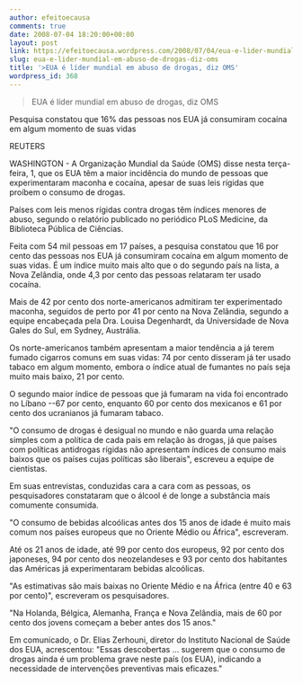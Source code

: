 ```yaml
---
author: efeitoecausa
comments: true
date: 2008-07-04 18:20:00+00:00
layout: post
link: https://efeitoecausa.wordpress.com/2008/07/04/eua-e-lider-mundial-em-abuso-de-drogas-diz-oms/
slug: eua-e-lider-mundial-em-abuso-de-drogas-diz-oms
title: '>EUA é líder mundial em abuso de drogas, diz OMS'
wordpress_id: 368
---
```


>EUA é líder mundial em abuso de drogas, diz OMS  
  
Pesquisa constatou que 16% das pessoas nos EUA já consumiram cocaína em algum momento de suas vidas  
  
REUTERS  
  
WASHINGTON - A Organização Mundial da Saúde (OMS) disse nesta terça-feira, 1, que os EUA têm a maior incidência do mundo de pessoas que experimentaram maconha e cocaína, apesar de suas leis rígidas que proíbem o consumo de drogas.  
  
Países com leis menos rígidas contra drogas têm índices menores de abuso, segundo o relatório publicado no periódico PLoS Medicine, da Biblioteca Pública de Ciências.  
  
Feita com 54 mil pessoas em 17 países, a pesquisa constatou que 16 por cento das pessoas nos EUA já consumiram cocaína em algum momento de suas vidas. É um índice muito mais alto que o do segundo país na lista, a Nova Zelândia, onde 4,3 por cento das pessoas relataram ter usado cocaína.  
  
Mais de 42 por cento dos norte-americanos admitiram ter experimentado maconha, seguidos de perto por 41 por cento na Nova Zelândia, segundo a equipe encabeçada pela Dra. Louisa Degenhardt, da Universidade de Nova Gales do Sul, em Sydney, Austrália.  
  
Os norte-americanos também apresentam a maior tendência a já terem fumado cigarros comuns em suas vidas: 74 por cento disseram já ter usado tabaco em algum momento, embora o índice atual de fumantes no país seja muito mais baixo, 21 por cento.  
  
O segundo maior índice de pessoas que já fumaram na vida foi encontrado no Líbano --67 por cento, enquanto 60 por cento dos mexicanos e 61 por cento dos ucranianos já fumaram tabaco.  
  
"O consumo de drogas é desigual no mundo e não guarda uma relação simples com a política de cada país em relação às drogas, já que países com políticas antidrogas rígidas não apresentam índices de consumo mais baixos que os países cujas políticas são liberais", escreveu a equipe de cientistas.  
  
Em suas entrevistas, conduzidas cara a cara com as pessoas, os pesquisadores constataram que o álcool é de longe a substância mais comumente consumida.  
  
"O consumo de bebidas alcoólicas antes dos 15 anos de idade é muito mais comum nos países europeus que no Oriente Médio ou África", escreveram.  
  
Até os 21 anos de idade, até 99 por cento dos europeus, 92 por cento dos japoneses, 94 por cento dos neozelandeses e 93 por cento dos habitantes das Américas já experimentaram bebidas alcoólicas.  
  
"As estimativas são mais baixas no Oriente Médio e na África (entre 40 e 63 por cento)", escreveram os pesquisadores.  
  
"Na Holanda, Bélgica, Alemanha, França e Nova Zelândia, mais de 60 por cento dos jovens começam a beber antes dos 15 anos."  
  
Em comunicado, o Dr. Elias Zerhouni, diretor do Instituto Nacional de Saúde dos EUA, acrescentou: "Essas descobertas ... sugerem que o consumo de drogas ainda é um problema grave neste país (os EUA), indicando a necessidade de intervenções preventivas mais eficazes."
